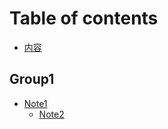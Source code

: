 # Table of contents

* [内容](README.md)

## Group1

* [Note1](group1/note1.md)
  * [Note2](group1/group2/note2.md)

